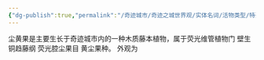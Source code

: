 ```yaml
---
{"dg-publish":true,"permalink":"/奇迹城市/奇迹之城世界观/实体名词/活物类型/特殊植物/尘黄果/","dgPassFrontmatter":true}
---
```


尘黄果是主要生长于奇迹城市内的一种木质藤本植物，属于荧光维管植物门 壁生铜趋藤纲 荧光腔尘果目 黄尘果种。
外观为